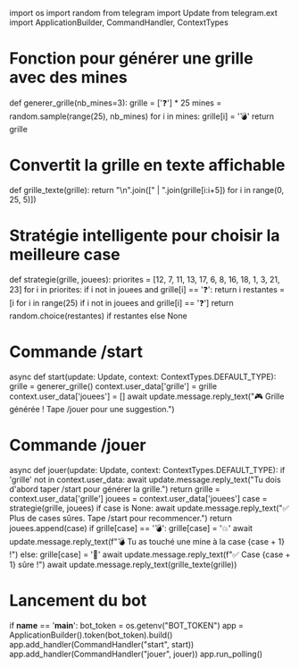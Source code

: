 import os
import random
from telegram import Update
from telegram.ext import ApplicationBuilder, CommandHandler, ContextTypes

# Fonction pour générer une grille avec des mines
def generer_grille(nb_mines=3):
    grille = ['❓'] * 25
    mines = random.sample(range(25), nb_mines)
    for i in mines:
        grille[i] = '💣'
    return grille

# Convertit la grille en texte affichable
def grille_texte(grille):
    return "\n".join([" | ".join(grille[i:i+5]) for i in range(0, 25, 5)])

# Stratégie intelligente pour choisir la meilleure case
def strategie(grille, jouees):
    priorites = [12, 7, 11, 13, 17, 6, 8, 16, 18, 1, 3, 21, 23]
    for i in priorites:
        if i not in jouees and grille[i] == '❓':
            return i
    restantes = [i for i in range(25) if i not in jouees and grille[i] == '❓']
    return random.choice(restantes) if restantes else None

# Commande /start
async def start(update: Update, context: ContextTypes.DEFAULT_TYPE):
    grille = generer_grille()
    context.user_data['grille'] = grille
    context.user_data['jouees'] = []
    await update.message.reply_text("🎮 Grille générée ! Tape /jouer pour une suggestion.")

# Commande /jouer
async def jouer(update: Update, context: ContextTypes.DEFAULT_TYPE):
    if 'grille' not in context.user_data:
        await update.message.reply_text("Tu dois d'abord taper /start pour générer la grille.")
        return
    grille = context.user_data['grille']
    jouees = context.user_data['jouees']
    case = strategie(grille, jouees)
    if case is None:
        await update.message.reply_text("✅ Plus de cases sûres. Tape /start pour recommencer.")
        return
    jouees.append(case)
    if grille[case] == '💣':
        grille[case] = '💥'
        await update.message.reply_text(f"💣 Tu as touché une mine à la case {case + 1} !")
    else:
        grille[case] = '💎'
        await update.message.reply_text(f"✅ Case {case + 1} sûre !")
    await update.message.reply_text(grille_texte(grille))

# Lancement du bot
if __name__ == '__main__':
    bot_token = os.getenv("BOT_TOKEN")
    app = ApplicationBuilder().token(bot_token).build()
    app.add_handler(CommandHandler("start", start))
    app.add_handler(CommandHandler("jouer", jouer))
    app.run_polling()
